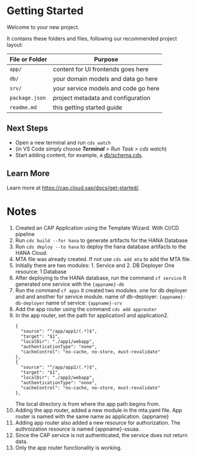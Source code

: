 # Getting Started

Welcome to your new project.

It contains these folders and files, following our recommended project layout:

File or Folder | Purpose
---------|----------
`app/` | content for UI frontends goes here
`db/` | your domain models and data go here
`srv/` | your service models and code go here
`package.json` | project metadata and configuration
`readme.md` | this getting started guide


## Next Steps

- Open a new terminal and run `cds watch` 
- (in VS Code simply choose _**Terminal** > Run Task > cds watch_)
- Start adding content, for example, a [db/schema.cds](db/schema.cds).


## Learn More

Learn more at https://cap.cloud.sap/docs/get-started/.

# Notes 

1. Created an CAP Application using the Template Wizard. With CI/CD pipeline
2. Run `cds build --for hana` to generate artifacts for the HANA Database 
3. Run `cds deploy --to hana` to deploy the hana database artifacts to the HANA Cloud. 
4. MTA file was already created. If not use `cds add mta` to add the MTA file. 
5. Initially there are two modules: 1. Service and 2. DB Deployer 
   One resource: 1 Database 
6. After deploying to the HANA database, run the command 
   `cf service` 
   It generated one service with the `{appname}-db`
7. Run the command `cf apps`
   it created two modules.  one for db deployer and and another for service module. 
   name of db-deployer: `{appname}-db-deployer`
   name of service: `{appname}-srv`
8. Add the app router using the command `cds add approuter` 
9. In the app router, set the path for application1 and application2. 
    ```
    {
      "source": "^/app/app1/(.*)$",
      "target": "$1",
      "localDir": "./app1/webapp",
      "authenticationType": "none",
      "cacheControl": "no-cache, no-store, must-revalidate"
    },
    {
      "source": "^/app/app2/(.*)$",
      "target": "$1",
      "localDir": "./app2/webapp",
      "authenticationType": "none",
      "cacheControl": "no-cache, no-store, must-revalidate"
    },
    ```
    The local directory is from where the app path begins from.
9. Adding the app router, added a new module in the mta.yaml file. 
    App router is named with the same name as application. {appname}
10. Adding app router also added a new resource for authorization. 
    The authroization resource is named {appname}-xsuaa. 
11. Since the CAP service is not authenticated, the service does not return data. 
12. Only the app router functionality is working. 
